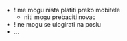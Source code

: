 
- ! me mogu nista platiti preko mobitele
	- niti mogu prebaciti novac
- ! ne mogu se ulogirati na poslu
- ...
